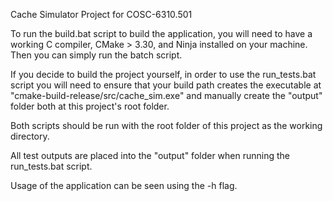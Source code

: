 Cache Simulator Project for COSC-6310.501

To run the build.bat script to build the application, you will need to have a working C compiler, CMake > 3.30,
and Ninja installed on your machine. Then you can simply run the batch script.

If you decide to build the project yourself, in order to use the run_tests.bat script you will need to ensure that
your build path creates the executable at "cmake-build-release/src/cache_sim.exe" and manually create the "output"
folder both at this project's root folder.

Both scripts should be run with the root folder of this project as the working directory.

All test outputs are placed into the "output" folder when running the run_tests.bat script.

Usage of the application can be seen using the -h flag.